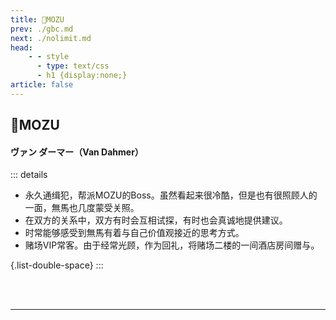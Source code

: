 ```yaml
---
title: 🦅MOZU
prev: ./gbc.md
next: ./nolimit.md
head:
    - - style
      - type: text/css
      - h1 {display:none;}
article: false
---
```

## <span class="underline-blue">🦅MOZU</span>

#### <span style="font-weight:bold;">ヴァン ダーマー（Van Dahmer）</span>
::: details
- 永久通缉犯，帮派<Anchor href="mozu">MOZU</Anchor>的Boss。虽然看起来很冷酷，但是也有很照顾人的一面，無馬也几度蒙受关照。
- 在双方的关系中，双方有时会互相试探，有时也会真诚地提供建议。
- 时常能够感受到無馬有着与自己价值观接近的思考方式。
- 赌场VIP常客。由于经常光顾，作为回礼，将赌场二楼的一间酒店房间赠与。

{.list-double-space}
:::

<br>
<br>

---

